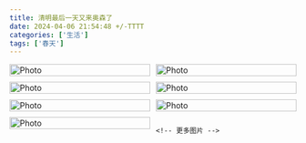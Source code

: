```yaml
---
title: 清明最后一天又来奥森了
date: 2024-04-06 21:54:48 +/-TTTT
categories: ['生活']
tags: ['春天']
---
```


<head>
    <meta charset="UTF-8">
    <meta name="viewport" content="width=device-width, initial-scale=1.0">
    <style>
        .gallery {
            column-count: 2; /* 设置列数 */
            column-gap: 10px; /* 设置列之间的间隙 */
        }
        .gallery img {
            width: 100%;
            break-inside: avoid; /* 避免图片跨列显示 */
            margin-bottom: 10px; /* 设置图片之间的间隙 */
        }
    </style>
</head>
<body>

<div class="gallery">
    <img src="https://onedrive.live.com/embed?resid=477C91427BD93A4E%21333193&authkey=%21AP4ke8OwKTUQDhA&height=1024" alt="Photo">
    <img src="https://onedrive.live.com/embed?resid=477C91427BD93A4E%21333188&authkey=%21AGk5l1CebN9BSR8&width=1024" alt="Photo">
    <img src="https://onedrive.live.com/embed?resid=477C91427BD93A4E%21333197&authkey=%21AKN9NwG5fi-mSGc&width=1024" alt="Photo">
    <img src="https://onedrive.live.com/embed?resid=477C91427BD93A4E%21333192&authkey=%21ACd4uvdhqKlBTP4&width=1024" alt="Photo">
    <img src="https://onedrive.live.com/embed?resid=477C91427BD93A4E%21333194&authkey=%21ADFE7lDV0Zc_jgY&width=1024" alt="Photo">
    <img src="https://onedrive.live.com/embed?resid=477C91427BD93A4E%21333191&authkey=%21AMkt2xwhMOiwGwo&width=1024" alt="Photo">
    <img src="https://onedrive.live.com/embed?resid=477C91427BD93A4E%21333186&authkey=%21AABMde3qOyPvaBA&width=1024" alt="Photo">

    <!-- 更多图片 -->
</div>

</body>
